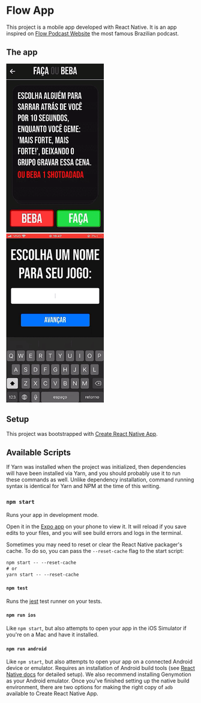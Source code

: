 # Flow App
This project is a mobile app developed with React Native. It is an app inspired on [Flow Podcast Website](https://flowpodcast.com.br/) the most famous Brazilian podcast.

<div>
  <h2>The app</h2>
  
  <img height="450px" src="https://github.com/Reshzera/Do_or_drink/blob/main/do_or_drink2.gif?raw=true"/>
  <img height="450px" style="{margin-left: 30px;}" src="https://github.com/Reshzera/Do_or_drink/blob/main/do_or_drink1.gif?raw=true"/>
</div>
  
## Setup

This project was bootstrapped with [Create React Native App](https://github.com/react-community/create-react-native-app).

## Available Scripts

If Yarn was installed when the project was initialized, then dependencies will have been installed via Yarn, and you should probably use it to run these commands as well. Unlike dependency installation, command running syntax is identical for Yarn and NPM at the time of this writing.

### `npm start`

Runs your app in development mode.

Open it in the [Expo app](https://expo.io) on your phone to view it. It will reload if you save edits to your files, and you will see build errors and logs in the terminal.

Sometimes you may need to reset or clear the React Native packager's cache. To do so, you can pass the `--reset-cache` flag to the start script:

```
npm start -- --reset-cache
# or
yarn start -- --reset-cache
```

#### `npm test`

Runs the [jest](https://github.com/facebook/jest) test runner on your tests.

#### `npm run ios`

Like `npm start`, but also attempts to open your app in the iOS Simulator if you're on a Mac and have it installed.

#### `npm run android`

Like `npm start`, but also attempts to open your app on a connected Android device or emulator. Requires an installation of Android build tools (see [React Native docs](https://facebook.github.io/react-native/docs/getting-started.html) for detailed setup). We also recommend installing Genymotion as your Android emulator. Once you've finished setting up the native build environment, there are two options for making the right copy of `adb` available to Create React Native App.

